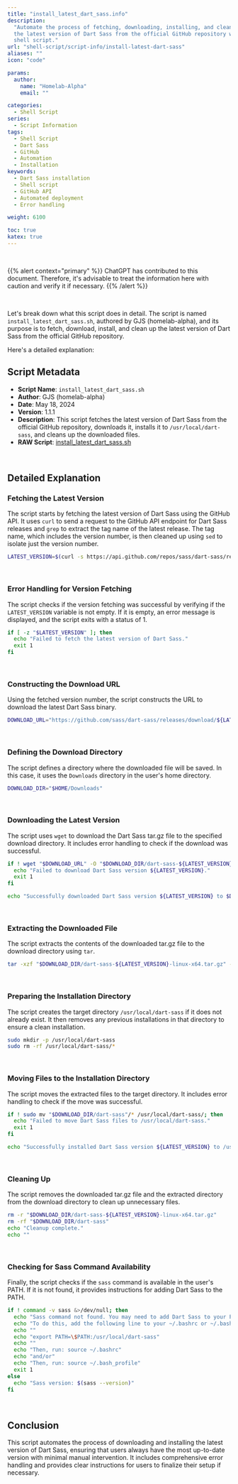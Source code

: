 ```yaml
---
title: "install_latest_dart_sass.info"
description:
  "Automate the process of fetching, downloading, installing, and cleaning up
  the latest version of Dart Sass from the official GitHub repository with this
  shell script."
url: "shell-script/script-info/install-latest-dart-sass"
aliases: ""
icon: "code"

params:
  author:
    name: "Homelab-Alpha"
    email: ""

categories:
  - Shell Script
series:
  - Script Information
tags:
  - Shell Script
  - Dart Sass
  - GitHub
  - Automation
  - Installation
keywords:
  - Dart Sass installation
  - Shell script
  - GitHub API
  - Automated deployment
  - Error handling

weight: 6100

toc: true
katex: true
---
```


<br />

{{% alert context="primary" %}}
ChatGPT has contributed to this document. Therefore, it's advisable to treat the
information here with caution and verify it if necessary. {{% /alert %}}

<br />

Let's break down what this script does in detail. The script is named
`install_latest_dart_sass.sh`, authored by GJS (homelab-alpha), and its purpose
is to fetch, download, install, and clean up the latest version of Dart Sass
from the official GitHub repository.

Here's a detailed explanation:

## Script Metadata

- **Script Name**: `install_latest_dart_sass.sh`
- **Author**: GJS (homelab-alpha)
- **Date**: May 18, 2024
- **Version**: 1.1.1
- **Description**: This script fetches the latest version of Dart Sass from the
  official GitHub repository, downloads it, installs it to
  `/usr/local/dart-sass`, and cleans up the downloaded files.
- **RAW Script**: [install_latest_dart_sass.sh]

<br />

## Detailed Explanation

### Fetching the Latest Version

The script starts by fetching the latest version of Dart Sass using the GitHub
API. It uses `curl` to send a request to the GitHub API endpoint for Dart Sass
releases and `grep` to extract the tag name of the latest release. The tag name,
which includes the version number, is then cleaned up using `sed` to isolate
just the version number.

```bash
LATEST_VERSION=$(curl -s https://api.github.com/repos/sass/dart-sass/releases/latest | grep '"tag_name":' | sed -E 's/.*"([^"]+)".*/\1/')
```

<br />

### Error Handling for Version Fetching

The script checks if the version fetching was successful by verifying if the
`LATEST_VERSION` variable is not empty. If it is empty, an error message is
displayed, and the script exits with a status of 1.

```bash
if [ -z "$LATEST_VERSION" ]; then
  echo "Failed to fetch the latest version of Dart Sass."
  exit 1
fi
```

<br />

### Constructing the Download URL

Using the fetched version number, the script constructs the URL to download the
latest Dart Sass binary.

```bash
DOWNLOAD_URL="https://github.com/sass/dart-sass/releases/download/${LATEST_VERSION}/dart-sass-${LATEST_VERSION}-linux-x64.tar.gz"
```

<br />

### Defining the Download Directory

The script defines a directory where the downloaded file will be saved. In this
case, it uses the `Downloads` directory in the user's home directory.

```bash
DOWNLOAD_DIR="$HOME/Downloads"
```

<br />

### Downloading the Latest Version

The script uses `wget` to download the Dart Sass tar.gz file to the specified
download directory. It includes error handling to check if the download was
successful.

```bash
if ! wget "$DOWNLOAD_URL" -O "$DOWNLOAD_DIR/dart-sass-${LATEST_VERSION}-linux-x64.tar.gz"; then
  echo "Failed to download Dart Sass version ${LATEST_VERSION}."
  exit 1
fi

echo "Successfully downloaded Dart Sass version ${LATEST_VERSION} to $DOWNLOAD_DIR."
```

<br />

### Extracting the Downloaded File

The script extracts the contents of the downloaded tar.gz file to the download
directory using `tar`.

```bash
tar -xzf "$DOWNLOAD_DIR/dart-sass-${LATEST_VERSION}-linux-x64.tar.gz" -C "$DOWNLOAD_DIR"
```

<br />

### Preparing the Installation Directory

The script creates the target directory `/usr/local/dart-sass` if it does not
already exist. It then removes any previous installations in that directory to
ensure a clean installation.

```bash
sudo mkdir -p /usr/local/dart-sass
sudo rm -rf /usr/local/dart-sass/*
```

<br />

### Moving Files to the Installation Directory

The script moves the extracted files to the target directory. It includes error
handling to check if the move was successful.

```bash
if ! sudo mv "$DOWNLOAD_DIR/dart-sass"/* /usr/local/dart-sass/; then
  echo "Failed to move Dart Sass files to /usr/local/dart-sass."
  exit 1
fi

echo "Successfully installed Dart Sass version ${LATEST_VERSION} to /usr/local/dart-sass."
```

<br />

### Cleaning Up

The script removes the downloaded tar.gz file and the extracted directory from
the download directory to clean up unnecessary files.

```bash
rm -r "$DOWNLOAD_DIR/dart-sass-${LATEST_VERSION}-linux-x64.tar.gz"
rm -rf "$DOWNLOAD_DIR/dart-sass"
echo "Cleanup complete."
echo ""
```

<br />

### Checking for Sass Command Availability

Finally, the script checks if the `sass` command is available in the user's
PATH. If it is not found, it provides instructions for adding Dart Sass to the
PATH.

```bash
if ! command -v sass &>/dev/null; then
  echo "Sass command not found. You may need to add Dart Sass to your PATH."
  echo "To do this, add the following line to your ~/.bashrc or ~/.bash_profile:"
  echo ""
  echo "export PATH=\$PATH:/usr/local/dart-sass"
  echo ""
  echo "Then, run: source ~/.bashrc"
  echo "and/or"
  echo "Then, run: source ~/.bash_profile"
  exit 1
else
  echo "Sass version: $(sass --version)"
fi
```

<br />

## Conclusion

This script automates the process of downloading and installing the latest
version of Dart Sass, ensuring that users always have the most up-to-date
version with minimal manual intervention. It includes comprehensive error
handling and provides clear instructions for users to finalize their setup if
necessary.

[install_latest_dart_sass.sh]:
  https://raw.githubusercontent.com/homelab-alpha/shell-script/main/scripts/install_latest_dart_sass.sh
